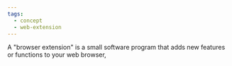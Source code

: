 ```yaml
---
tags:
  - concept
  - web-extension
---
```

A "browser extension" is a small software program that adds new features or functions to your web browser,